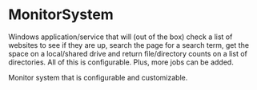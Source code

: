 # MonitorSystem
Windows application/service that will (out of the box) check a list of websites to see if they are up, search the page for a search term, get the space on a local/shared drive and return file/directory counts on a list of directories.  All of this is configurable.  Plus, more jobs can be added.
 
Monitor system that is configurable and customizable.
